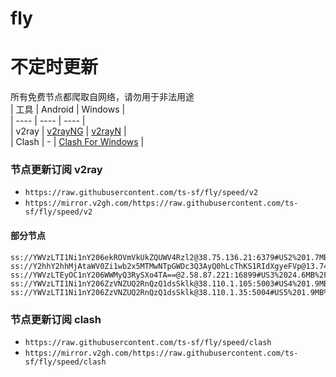 # fly
# 不定时更新
所有免费节点都爬取自网络，请勿用于非法用途  
|  工具  | Android  | Windows  |  
|  ----  | ----   | ----  |  
| v2ray  | [v2rayNG](https://github.com/2dust/v2rayNG/releases) | [v2rayN](https://github.com/2dust/v2rayN/releases) |  
| Clash  | - | [Clash For Windows](https://github.com/2dust/clashN/releases) | 
  
### 节点更新订阅  v2ray
- `https://raw.githubusercontent.com/ts-sf/fly/speed/v2`  
- `https://mirror.v2gh.com/https://raw.githubusercontent.com/ts-sf/fly/speed/v2`  

#### 部分节点  
``` 
ss://YWVzLTI1Ni1nY206ekROVmVkUkZQUWV4Rzl2@38.75.136.21:6379#US2%201.7MB%2Fs
ss://Y2hhY2hhMjAtaWV0Zi1wb2x5MTMwNTpGWDc3Q3AyQ0hLcThKS1RIdXgyeFVp@13.74.65.144:32935#%E6%9C%AA%E7%9F%A52%206.4MB%2Fs
ss://YWVzLTEyOC1nY206WWMyQ3RySXo4TA==@2.58.87.221:16899#US3%2024.6MB%2Fs
ss://YWVzLTI1Ni1nY206ZzVNZUQ2RnQzQ1dsSklk@38.110.1.105:5003#US4%201.9MB%2Fs
ss://YWVzLTI1Ni1nY206ZzVNZUQ2RnQzQ1dsSklk@38.110.1.35:5004#US5%201.9MB%2Fs
```
### 节点更新订阅  clash
- `https://raw.githubusercontent.com/ts-sf/fly/speed/clash`  
- `https://mirror.v2gh.com/https://raw.githubusercontent.com/ts-sf/fly/speed/clash`  


